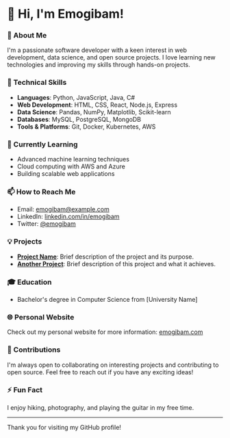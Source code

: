 # 👋 Hi, I'm Emogibam!

### 🚀 About Me
I'm a passionate software developer with a keen interest in web development, data science, and open source projects. I love learning new technologies and improving my skills through hands-on projects.

### 💼 Technical Skills
- **Languages**: Python, JavaScript, Java, C#
- **Web Development**: HTML, CSS, React, Node.js, Express
- **Data Science**: Pandas, NumPy, Matplotlib, Scikit-learn
- **Databases**: MySQL, PostgreSQL, MongoDB
- **Tools & Platforms**: Git, Docker, Kubernetes, AWS

### 🌱 Currently Learning
- Advanced machine learning techniques
- Cloud computing with AWS and Azure
- Building scalable web applications

### 📫 How to Reach Me
- Email: emogibam@example.com
- LinkedIn: [linkedin.com/in/emogibam](https://www.linkedin.com/in/emogibam)
- Twitter: [@emogibam](https://twitter.com/emogibam)

### 💡 Projects
- **[Project Name](https://github.com/Emogibam/project-repo)**: Brief description of the project and its purpose.
- **[Another Project](https://github.com/Emogibam/another-project-repo)**: Brief description of this project and what it achieves.

### 🎓 Education
- Bachelor's degree in Computer Science from [University Name]

### 🌐 Personal Website
Check out my personal website for more information: [emogibam.com](https://www.emogibam.com)

### 🤝 Contributions
I'm always open to collaborating on interesting projects and contributing to open source. Feel free to reach out if you have any exciting ideas!

### ⚡ Fun Fact
I enjoy hiking, photography, and playing the guitar in my free time.

---

Thank you for visiting my GitHub profile!
